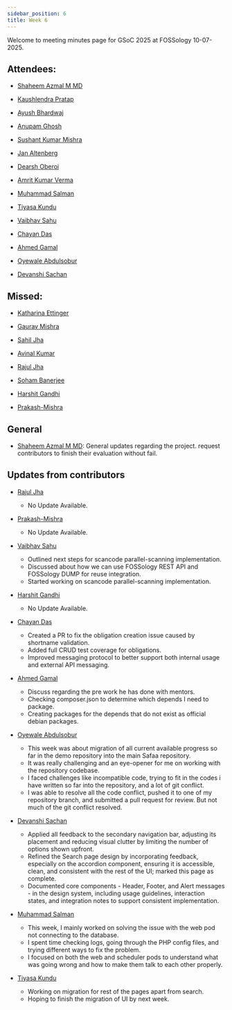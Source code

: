 ```yaml
---
sidebar_position: 6
title: Week 6
---
```


<!--
SPDX-License-Identifier: CC-BY-SA-4.0

SPDX-FileCopyrightText: 2025 Shaheem Azmal M MD <shaheem.azmal@gmail.com>
SPDX-FileCopyrightText: 2025 Siemens AG
-->

Welcome to meeting minutes page for GSoC 2025 at FOSSology 10-07-2025.


## Attendees:

  - [Shaheem Azmal M MD](https://github.com/shaheemazmalmmd)

  - [Kaushlendra Pratap](https://github.com/Kaushl2208)

  - [Ayush Bhardwaj](https://github.com/hastagAB)

  - [Anupam Ghosh](https://github.com/ag4ums)

  - [Sushant Kumar Mishra](https://github.com/its-sushant)

  - [Jan Altenberg](https://github.com/JanAltenberg)

  - [Dearsh Oberoi](https://github.com/deo002)

  - [Amrit Kumar Verma](https://github.com/amritkv)

  - [Muhammad Salman](https://github.com/SalmanDeveloperz)

  - [Tiyasa Kundu](https://github.com/tiyasakundu)

  - [Vaibhav Sahu](https://github.com/Vaibhavsahu2810)

  - [Chayan Das](https://github.com/ChayanDass)

  - [Ahmed Gamal](https://github.com/Ahmed-Gamal24)

  - [Oyewale Abdulsobur](https://github.com/smilingprogrammer)

  - [Devanshi Sachan](https://github.com/devxnshi)

## Missed:

  - [Katharina Ettinger](https://github.com/EttingerK)

  - [Gaurav Mishra](https://github.com/GMishx)

  - [Sahil Jha](https://github.com/sjha2048)

  - [Avinal Kumar](https://github.com/avinal)

  - [Rajul Jha](https://github.com/rajuljha)

  - [Soham Banerjee](https://github.com/soham4abc)

  - [Harshit Gandhi](https://github.com/harshitg927)

  - [Prakash-Mishra](https://github.com/Prakash-Mishra-9ghz)

## General

- [Shaheem Azmal M MD](https://github.com/shaheemazmalmmd): General updates regarding the project. request contributors to finish their evaluation without fail.

## Updates from contributors

- [Rajul Jha](https://github.com/rajuljha)

  - No Update Available.

- [Prakash-Mishra](https://github.com/Prakash-Mishra-9ghz)

  - No Update Available.

- [Vaibhav Sahu](https://github.com/Vaibhavsahu2810)

  - Outlined next steps for scancode parallel-scanning implementation.
  - Discussed about how we can use FOSSology REST API and FOSSology DUMP for reuse integration.
  - Started working on scancode parallel-scanning implementation.

- [Harshit Gandhi](https://github.com/harshitg927)

  - No Update Available.

- [Chayan Das](https://github.com/ChayanDass)

  - Created a PR to fix the obligation creation issue caused by shortname validation.
  - Added full CRUD test coverage for obligations.
  - Improved messaging protocol to better support both internal usage and external API messaging.

- [Ahmed Gamal](https://github.com/Ahmed-Gamal24)

  - Discuss regarding the pre work he has done with mentors.
  - Checking composer.json to determine which depends I need to package.
  - Creating packages for the depends that do not exist as official debian packages.

- [Oyewale Abdulsobur](https://github.com/smilingprogrammer)

  - This week was about migration of all current available progress so far in the demo repository into the main Safaa repository.
  - It was really challenging and an eye-opener for me on working with the repository codebase.
  - I faced challenges like incompatible code, trying to fit in the codes i have written so far into the repository, and a lot of git conflict.
  - I was able to resolve all the code conflict, pushed it to one of my repository branch, and submitted a pull request for review. But not much of the git conflict resolved.

- [Devanshi Sachan](https://github.com/devxnshi)

  - Applied all feedback to the secondary navigation bar, adjusting its placement and reducing visual clutter by limiting the number of options shown upfront.
  - Refined the Search page design by incorporating feedback, especially on the accordion component, ensuring it is accessible, clean, and consistent with the rest of the UI; marked this page as complete.
  - Documented core components - Header, Footer, and Alert messages - in the design system, including usage guidelines, interaction states, and integration notes to support consistent implementation.

- [Muhammad Salman](https://github.com/SalmanDeveloperz)

  - This week, I mainly worked on solving the issue with the web pod not connecting to the database.
  - I spent time checking logs, going through the PHP config files, and trying different ways to fix the problem.
  - I focused on both the web and scheduler pods to understand what was going wrong and how to make them talk to each other properly.

- [Tiyasa Kundu](https://github.com/tiyasakundu)

  - Working on migration for rest of the pages apart from search.
  - Hoping to finish the migration of UI by next week.

